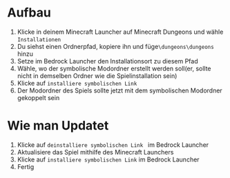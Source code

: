 ﻿# Aufbau
1. Klicke in deinem Minecraft Launcher auf Minecraft Dungeons und wähle `Installationen`
2. Du siehst einen Ordnerpfad, kopiere ihn und füge`\dungeons\dungeons` hinzu
3. Setze im Bedrock Launcher den Installationsort zu diesem Pfad
4. Wähle, wo der symbolische Modordner erstellt werden soll(er, sollte nicht in demselben Ordner wie die Spielinstallation sein)
5. Klicke auf `installiere symbolischen Link`
6. Der Modordner des Spiels sollte jetzt mit dem symbolischen Modordner gekoppelt sein

# Wie man Updatet
1. Klicke auf `deinstalliere symbolischen Link ` im Bedrock Launcher
2. Aktualisiere das Spiel mithilfe des Minecraft Launchers
3. Klicke auf `installiere symbolischen Link` im Bedrock Launcher
4. Fertig